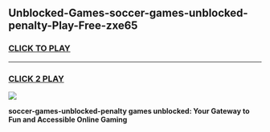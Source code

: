 
## Unblocked-Games-soccer-games-unblocked-penalty-Play-Free-zxe65
<h3>
<a href="https://premium76.site?title=soccer-games-unblocked-penalty&ref=22A">CLICK TO PLAY</a></h3>
<hr>

<h3>
<a href="https://premium76.site?title=soccer-games-unblocked-penalty&ref=22A">CLICK 2 PLAY</a>
  
</h3>

<a href="https://premium76.site?title=soccer-games-unblocked-penalty&ref=22A"><img src="https://clearcache.store/games.png"></a>


**soccer-games-unblocked-penalty games unblocked: Your Gateway to Fun and Accessible Online Gaming**
